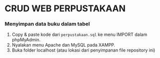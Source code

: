 # CRUD WEB PERPUSTAKAAN
### Menyimpan data buku dalam tabel

1. Copy & paste kode dari  `perpustakaan.sql` ke menu IMPORT dalam phpMyAdmin.
2. Nyalakan menu Apache dan MySQL pada XAMPP.
3. Buka folder localhost (atau lokasi dari penyimpanan file repository ini)